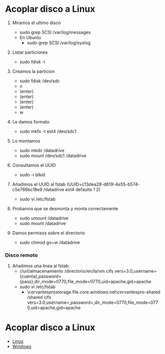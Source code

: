 # Acoplar disco a Linux

1. Miramos el ultimo disco
   - sudo grep SCSI /var/log/messages
   - En Ubuntu
     - sudo grep SCSI /var/log/syslog

2. Listar particiones
   - sudo fdisk -l

3. Creamos la particion
   - sudo fdisk /dev/sdc
   - n
   - (enter)
   - (enter)
   - (enter)
   - (enter)   
   - w

4. Le damos formato
   - sudo mkfs -t ext4 /dev/sdc1

5. Lo montamos
   - sudo mkdir /datadrive
   - sudo mount /dev/sdc1 /datadrive

6. Consultamos el UUID
   - sudo -i blkid

7. Añadimos el UUID al fstab (UUID=c13dea28-d619-4e55-b574-c5e766bc18e9 /datadrive              ext4    defaults        1 2)
   - sudo vi /etc/fstab

8. Probamos que se desmonta y monta correctamente
   - sudo umount /datadrive
   - sudo mount /datadrive

9. Damos permisos sobre el directorio
   - sudo chmod go+w /datadrive


### Disco remoto
1. Añadimos una línea al fstab:
   - //url/almacenamiento /directorio/en/la/vm cifs vers=3.0,username={cuenta},password={pass},dir_mode=0770,file_mode=0770,uid=apache,gid=apache
   - sudo vi /etc/fstab
      - \\cervantesprostorage.file.core.windows.net\cervantespro-shared  /shared cifs vers=3.0,username=,password=,dir_mode=0770,file_mode=0770,uid=apache,gid=apache
      
# Acoplar disco a Linux
 - [Linux](../master/Acoplar%20disco%20a%20linux.txt)
 - [Windows](https://docs.microsoft.com/en-us/azure/virtual-machines/virtual-machines-windows-attach-disk-portal)

